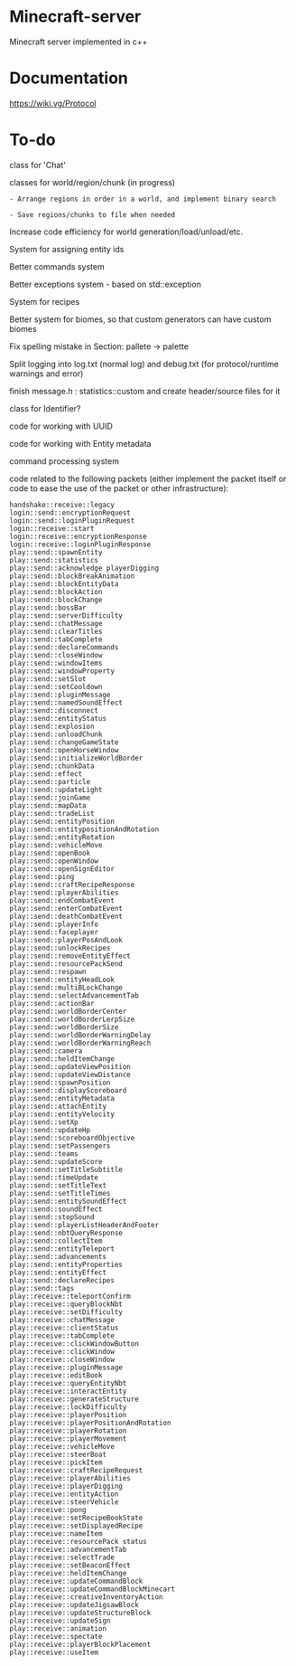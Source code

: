 # Minecraft-server
Minecraft server implemented in c++

# Documentation
https://wiki.vg/Protocol

# To-do
class for 'Chat'

classes for world/region/chunk (in progress)

	- Arrange regions in order in a world, and implement binary search

	- Save regions/chunks to file when needed

Increase code efficiency for world generation/load/unload/etc.

System for assigning entity ids

Better commands system

Better exceptions system - based on std::exception

System for recipes

Better system for biomes, so that custom generators can have custom biomes

Fix spelling mistake in Section: pallete -> palette

Split logging into log.txt (normal log) and debug.txt (for protocol/runtime warnings and error)

finish message.h : statistics::custom and create header/source files for it

class for Identifier?

code for working with UUID

code for working with Entity metadata

command processing system

code related to the following packets (either implement the packet itself or code to ease the use of the packet or other infrastructure):

	handshake::receive::legacy
	login::send::encryptionRequest
	login::send::loginPluginRequest
	login::receive::start
	login::receive::encryptionResponse
	login::receive::loginPluginResponse
	play::send::spawnEntity
	play::send::statistics
	play::send::acknowledge	playerDigging
	play::send::blockBreakAnimation
	play::send::blockEntityData
	play::send::blockAction
	play::send::blockChange
	play::send::bossBar
	play::send::serverDifficulty
	play::send::chatMessage
	play::send::clearTitles
	play::send::tabComplete
	play::send::declareCommands
	play::send::closeWindow
	play::send::windowItems
	play::send::windowProperty
	play::send::setSlot
	play::send::setCooldown
	play::send::pluginMessage
	play::send::namedSoundEffect
	play::send::disconnect
	play::send::entityStatus
	play::send::explosion
	play::send::unloadChunk
	play::send::changeGameState
	play::send::openHorseWindow
	play::send::initializeWorldBorder
	play::send::chunkData
	play::send::effect
	play::send::particle
	play::send::updateLight
	play::send::joinGame
	play::send::mapData
	play::send::tradeList
	play::send::entityPosition
	play::send::entitypositionAndRotation
	play::send::entityRotation
	play::send::vehicleMove
	play::send::openBook
	play::send::openWindow
	play::send::openSignEditor
	play::send::ping
	play::send::craftRecipeResponse
	play::send::playerAbilities
	play::send::endCombatEvent
	play::send::enterCombatEvent
	play::send::deathCombatEvent
	play::send::playerInfo
	play::send::faceplayer
	play::send::playerPosAndLook
	play::send::unlockRecipes
	play::send::removeEntityEffect
	play::send::resourcePackSend
	play::send::respawn
	play::send::entityHeadLook
	play::send::multiBLockChange
	play::send::selectAdvancementTab
	play::send::actionBar
	play::send::worldBorderCenter
	play::send::worldBorderLerpSize
	play::send::worldBorderSize
	play::send::worldBorderWarningDelay
	play::send::worldBorderWarningReach
	play::send::camera
	play::send::heldItemChange
	play::send::updateViewPosition
	play::send::updateViewDistance
	play::send::spawnPosition
	play::send::displayScoreboard
	play::send::entityMetadata
	play::send::attachEntity
	play::send::entityVelocity
	play::send::setXp
	play::send::updateHp
	play::send::scoreboardObjective
	play::send::setPassengers
	play::send::teams
	play::send::updateScore
	play::send::setTitleSubtitle
	play::send::timeUpdate
	play::send::setTitleText
	play::send::setTitleTimes
	play::send::entitySoundEffect
	play::send::soundEffect
	play::send::stopSound
	play::send::playerListHeaderAndFooter
	play::send::nbtQueryResponse
	play::send::collectItem
	play::send::entityTeleport
	play::send::advancements
	play::send::entityProperties
	play::send::entityEffect
	play::send::declareRecipes
	play::send::tags
	play::receive::teleportConfirm
	play::receive::queryBlockNbt
	play::receive::setDifficulty
	play::receive::chatMessage
	play::receive::clientStatus
	play::receive::tabComplete
	play::receive::clickWindowButton
	play::receive::clickWindow
	play::receive::closeWindow
	play::receive::pluginMessage
	play::receive::editBook
	play::receive::queryEntityNbt
	play::receive::interactEntity
	play::receive::generateStructure
	play::receive::lockDifficulty
	play::receive::playerPosition
	play::receive::playerPositionAndRotation
	play::receive::playerRotation
	play::receive::playerMovement
	play::receive::vehicleMove
	play::receive::steerBoat
	play::receive::pickItem
	play::receive::craftRecipeRequest
	play::receive::playerAbilities
	play::receive::playerDigging
	play::receive::entityAction
	play::receive::steerVehicle
	play::receive::pong
	play::receive::setRecipeBookState
	play::receive::setDisplayedRecipe
	play::receive::nameItem
	play::receive::resourcePack	status
	play::receive::advancementTab
	play::receive::selectTrade
	play::receive::setBeaconEffect
	play::receive::heldItemChange
	play::receive::updateCommandBlock
	play::receive::updateCommandBlockMinecart
	play::receive::creativeInventoryAction
	play::receive::updateJigsawBlock
	play::receive::updateStructureBlock
	play::receive::updateSign
	play::receive::animation
	play::receive::spectate
	play::receive::playerBlockPlacement
	play::receive::useItem
